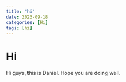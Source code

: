 ```yaml
---
title: "hi"
date: 2023-09-18 
categories: [Hi]
tags: [hi]
---
```


# Hi 

Hi guys, this is Daniel. Hope you are doing well.